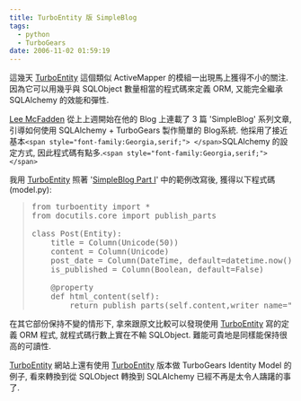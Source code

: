 ```yaml
---
title: TurboEntity 版 SimpleBlog
tags:
  - python
  - TurboGears
date: 2006-11-02 01:59:19
---
```


這幾天 [TurboEntity](http://turboentity.ematia.de/) 這個類似 ActiveMapper 的模組一出現馬上獲得不小的關注.
因為它可以用幾乎與 SQLObject 數量相當的程式碼來定義 ORM, 又能完全繼承 SQLAlchemy 的效能和彈性.

[ Lee McFadden](http://www.splee.co.uk/colophon/) 從上上週開始在他的 Blog 上連載了 3 篇 'SimpleBlog' 系列文章, 引導如何使用 SQLAlchemy + TurboGears 製作簡單的 Blog系統.
他採用了接近基本`<span style="font-family:Georgia,serif;"> </span>`SQLAlchemy 的設定方式, 因此程式碼有點多.`<span style="font-family:Georgia,serif;"></span>`

我用 [TurboEntity](http://turboentity.ematia.de/) 照著 '[SimpleBlog Part I](http://www.splee.co.uk/2006/10/14/simpleblog-part-1/)' 中的範例改寫後, 獲得以下程式碼 (model.py):
> <pre>
> from turboentity import *
> from docutils.core import publish_parts
> 
> class Post(Entity): 
>     title = Column(Unicode(50))
>     content = Column(Unicode)
>     post_date = Column(DateTime, default=datetime.now())
>     is_published = Column(Boolean, default=False)
> 
>     @property
>     def html_content(self):
>         return publish_parts(self.content,writer_name="html")["html_body"]
> </pre>

在其它部份保持不變的情形下, 拿來跟原文比較可以發現使用 [TurboEntity](http://turboentity.ematia.de/) 寫的定義 ORM 程式, 就程式碼行數上實在不輸 SQLObject. 難能可貴地是同樣能保持很高的可讀性.

[TurboEntity](http://turboentity.ematia.de/) 網站上還有使用 [TurboEntity](http://turboentity.ematia.de/) 版本做 TurboGears Identity Model 的例子, 看來轉換到從 SQLObject 轉換到 SQLAlchemy 已經不再是太令人躊躇的事了.